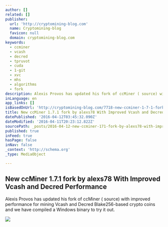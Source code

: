 ```yaml
---
author: []
related: []
publisher:
  url: 'http://cryptomining-blog.com'
  name: Cryptomining-blog
  favicon: null
  domain: cryptomining-blog.com
keywords:
  - ccminer
  - vcash
  - decred
  - tpruvot
  - cuda
  - 1-git
  - xvc
  - mhs
  - algorithms
  - fork
description: Alexis Provos has updated his fork of ccMiner ( source) with improved performance for mining Vcash and Decred Blake256-based crypto coins and we have compiled a Windows binary to try it out.
inLanguage: en
app_links: []
isBasedOnUrl: 'http://cryptomining-blog.com/7718-new-ccminer-1-7-1-fork-by-alexs78-with-improved-vcash-and-decred-performance/'
title: New ccMiner 1.7.1 fork by alexs78 With Improved Vcash and Decred Performance
datePublished: '2016-04-12T03:45:32.090Z'
dateModified: '2016-04-11T20:23:12.822Z'
sourcePath: _posts/2016-04-12-new-ccminer-171-fork-by-alexs78-with-improved-vcash-and-de.md
published: true
inFeed: true
hasPage: false
inNav: false
_context: 'http://schema.org'
_type: MediaObject

---
```

<article style=""><h1>New ccMiner 1.7.1 fork by alexs78 With Improved Vcash and Decred Performance</h1><p>Alexis Provos has updated his fork of ccMiner ( source) with improved performance for mining Vcash and Decred Blake256-based crypto coins and we have compiled a Windows binary to try it out.</p><img src="http://cryptomining-blog.com/wp-content/uploads/2016/04/ccminer-1-7-1-alexis78-580x293.jpg" /></article>